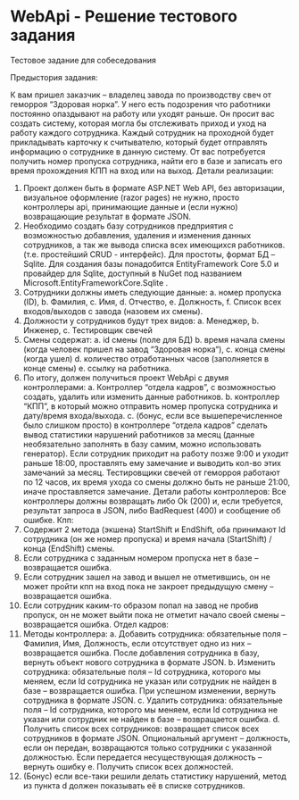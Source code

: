 # WebApi - Решение тестового задания

Тестовое задание для собеседования

Предыстория задания:

К вам пришел заказчик – владелец завода по производству свеч от геморроя “Здоровая
норка”. У него есть подозрения что работники постоянно опаздывают на работу или
уходят раньше. Он просит вас создать систему, которая могла бы отслеживать приход и
уход на работу каждого сотрудника.
Каждый сотрудник на проходной будет прикладывать карточку к считывателю, который
будет отправлять информацию о сотруднике в данную систему. От вас потребуется
получить номер пропуска сотрудника, найти его в базе и записать его время прохождения
КПП на вход или на выход.
Детали реализации:
1. Проект должен быть в формате ASP.NET Web API, без авторизации, визуальное
оформление (razor pages) не нужно, просто контроллеры api, принимающие данные
и (если нужно) возвращающие результат в формате JSON.
2. Необходимо создать базу сотрудников предприятия с возможностью добавления,
удаления и изменения данных сотрудников, а так же вывода списка всех
имеющихся работников. (т.е. простейший CRUD - интерфейс). Для простоты,
формат БД – Sqlite. Для создания базы понадобится EntityFramework Core 5.0 и
провайдер для Sqlite, доступный в NuGet под названием
Microsoft.EntityFrameworkCore.Sqlite .
3. Сотрудники должны иметь следующие данные:
a. номер пропуска (ID),
b. Фамилия,
c. Имя,
d. Отчество,
e. Должность,
f. Cписок всех входов/выходов с завода (назовем их смены).
4. Должности у сотрудников будут трех видов:
a. Менеджер,
b. Инженер,
c. Тестировщик свечей
5. Смены содержат:
a. id смены (поле для БД)
b. время начала смены (когда человек пришел на завод “Здоровая норка“),
c. конца смены (когда ушел)
d. количество отработанных часов (заполняется в конце смены)
e. ссылку на работника.
6. По итогу, должен получиться проект WebApi с двумя контроллерами:
a. Контроллер “отдела кадров”, с возможностью создать, удалить или
изменить данные работников.
b. контроллер “КПП”, в который можно отправить номер пропуска сотрудника
и дату/время входа/выхода.
c. (бонус, если все вышеперечисленное было слишком просто) в контроллере
“отдела кадров” сделать вывод статистики нарушений работников за месяц
(данные необязательно заполнять в базу самим, можно использовать
генератор). Если сотрудник приходит на работу позже 9:00 и уходит раньше
18:00, проставлять ему замечание и выводить кол-во этих замечаний за
месяц. Тестировщики свечей от геморроя работают по 12 часов, их время
ухода со смены должно быть не раньше 21:00, иначе проставляется
замечание.
Детали работы контроллеров:
Все контроллеры должны возвращать либо Ok (200) и, если требуется, результат запроса в
JSON, либо BadRequest (400) и сообщение об ошибке.
Кпп:
1. Содержит 2 метода (экшена) StartShift и EndShift, оба принимают Id сотрудника (он
же номер пропуска) и время начала (StartShift) / конца (EndShift) смены.
2. Если сотрудника с заданным номером пропуска нет в базе – возвращается ошибка.
3. Если сотрудник зашел на завод и вышел не отметившись, он не может пройти кпп
на вход пока не закроет предыдущую смену – возвращается ошибка.
4. Если сотрудник каким-то образом попал на завод не пробив пропуск, он не может
выйти пока не отметит начало своей смены – возвращается ошибка.
Отдел кадров:
1. Методы контроллера:
a. Добавить сотрудника: обязательные поля – Фамилия, Имя, Должность, если
отсутствует одно из них – возвращается ошибка. После добавления
сотрудника в базу, вернуть объект нового сотрудника в формате JSON.
b. Изменить сотрудника: обязательные поля – Id сотрудника, которого мы
меняем, если Id сотрудника не указан или сотрудник не найден в базе –
возвращается ошибка. При успешном изменении, вернуть сотрудника в
формате JSON.
c. Удалить сотрудника: обязательные поля – Id сотрудника, которого мы
меняем, если Id сотрудника не указан или сотрудник не найден в базе –
возвращается ошибка.
d. Получить список всех сотрудников: возвращает список всех сотрудников в
формате JSON. Опциональный аргумент – должность, если он передан,
возвращаются только сотрудники с указанной должностью. Если
передается несуществующая должность – вернуть ошибку
e. Получить список всех должностей.
2. (Бонус) если все-таки решили делать статистику нарушений, метод из пункта d
должен показывать её в списке сотрудников.
